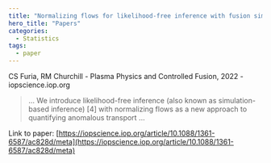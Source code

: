 ```yaml
---
title: "Normalizing flows for likelihood-free inference with fusion simulations"
hero_title: "Papers"
categories:
  - Statistics
tags:
  - paper
---
```

CS Furia, RM Churchill - Plasma Physics and Controlled Fusion, 2022 - iopscience.iop.org



>… We introduce likelihood-free inference (also known as simulation-based inference) [4] with normalizing flows as a new approach to quantifying anomalous transport …

Link to paper: [https://iopscience.iop.org/article/10.1088/1361-6587/ac828d/meta](https://iopscience.iop.org/article/10.1088/1361-6587/ac828d/meta)
